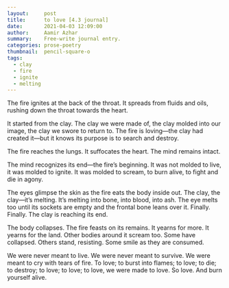 ```yaml
---
layout:     post
title:      to love [4.3 journal]
date:       2021-04-03 12:09:00
author:     Aamir Azhar
summary:    Free-write journal entry.
categories: prose-poetry
thumbnail:  pencil-square-o
tags:
  - clay
  - fire
  - ignite
  - melting
---
```

The fire ignites at the back of the throat. It spreads from fluids and oils, rushing down the throat towards the heart.

It started from the clay. The clay we were made of, the clay molded into our image, the clay we swore to return to. The fire is loving—the clay had created it—but it knows its purpose is to search and destroy.

The fire reaches the lungs. It suffocates the heart. The mind remains intact.

The mind recognizes its end—the fire’s beginning. It was not molded to live, it was molded to ignite. It was molded to scream, to burn alive, to fight and die in agony.

The eyes glimpse the skin as the fire eats the body inside out. The clay, the clay—it’s melting. It’s melting into bone, into blood, into ash. The eye melts too until its sockets are empty and the frontal bone leans over it. Finally. Finally. The clay is reaching its end.

The body collapses. The fire feasts on its remains. It yearns for more. It yearns for the land. Other bodies around it scream too. Some have collapsed. Others stand, resisting. Some smile as they are consumed.

We were never meant to live. We were never meant to survive. We were meant to cry with tears of fire. To love; to burst into flames; to love; to die; to destroy; to love; to love; to love, we were made to love. So love. And burn yourself alive.
